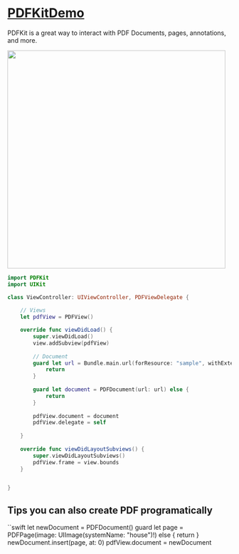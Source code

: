 # [PDFKitDemo](https://www.youtube.com/watch?v=GaNYWnlV3R4)
PDFKit is a great way to interact with PDF Documents, pages, annotations, and more.

<img width="490" src="https://user-images.githubusercontent.com/47273077/158060052-ce62ac0f-59c6-4a17-a8f4-678488054324.png">

```swift
import PDFKit
import UIKit

class ViewController: UIViewController, PDFViewDelegate {
    
    // Views
    let pdfView = PDFView()

    override func viewDidLoad() {
        super.viewDidLoad()
        view.addSubview(pdfView)
        
        // Document
        guard let url = Bundle.main.url(forResource: "sample", withExtension: "pdf") else {
            return
        }
        
        guard let document = PDFDocument(url: url) else {
            return
        }
        
        pdfView.document = document
        pdfView.delegate = self
        
    }
    
    override func viewDidLayoutSubviews() {
        super.viewDidLayoutSubviews()
        pdfView.frame = view.bounds
    }


}
```

## Tips you can also create PDF programatically
``swift
        let newDocument = PDFDocument()
        guard let page = PDFPage(image: UIImage(systemName: "house")!) else {
            return
        }
        newDocument.insert(page, at: 0)
        pdfView.document = newDocument
 ```


